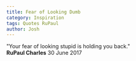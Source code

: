 ```yaml
---
title: Fear of Looking Dumb
category: Inspiration
tags: Quotes RuPaul
author: Josh
---
```


"Your fear of looking stupid is holding you back."<br />
**RuPaul Charles** 30 June 2017

